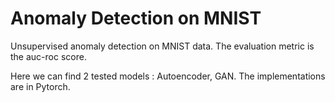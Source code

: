 # Anomaly Detection on MNIST 

Unsupervised anomaly detection on MNIST data. The evaluation metric is the auc-roc score.

Here we can find 2 tested models : Autoencoder, GAN. The implementations are in Pytorch. 
